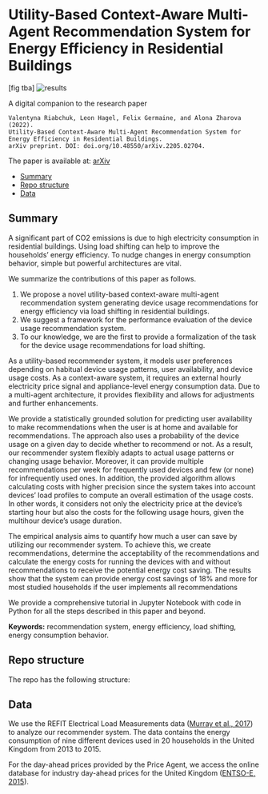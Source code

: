 # Utility-Based Context-Aware Multi-Agent Recommendation System for Energy Efficiency in Residential Buildings

[fig tba]
![results](/figures/agents.jpg)

A digital companion to the research paper 

```
Valentyna Riabchuk, Leon Hagel, Felix Germaine, and Alona Zharova (2022). 
Utility-Based Context-Aware Multi-Agent Recommendation System for Energy Efficiency in Residential Buildings. 
arXiv preprint. DOI: doi.org/10.48550/arXiv.2205.02704.
```
The paper is available at: [arXiv](https://doi.org/10.48550/arXiv.2205.02704)

- [Summary](#summary)
- [Repo structure](#repo-structure)
- [Data](#data)

## Summary 

A significant part of CO2 emissions is due to high electricity consumption in residential buildings. Using load shifting can help to improve the households’ energy efficiency. To nudge changes in energy consumption behavior, simple but powerful architectures are vital. 

We summarize the contributions of this paper as follows. 
1. We propose a novel utility-based context-aware multi-agent recommendation system generating device usage recommendations for energy efficiency via load shifting in residential buildings. 
2. We suggest a framework for the performance evaluation of the device usage recommendation system. 
3. To our knowledge, we are the first to provide a formalization of the task for the device usage recommendations for load shifting.

As a utility-based recommender system, it models user preferences depending on habitual device usage patterns, user availability, and device usage costs. As a context-aware system, it requires an external hourly electricity price signal and appliance-level energy consumption data. Due to a multi-agent architecture, it provides flexibility and allows for adjustments and further enhancements. 

We provide a statistically grounded solution for predicting user availability to make recommendations when the user is at home and available for recommendations. The approach also uses a probability of the device usage on a given day to decide whether to recommend or not. As a result, our recommender system flexibly adapts to actual usage patterns or changing usage behavior. Moreover, it can provide multiple recommendations per week for frequently used devices and few (or none) for infrequently used ones. In addition, the provided algorithm allows calculating costs with higher precision since the system takes into account devices’ load profiles to compute an overall estimation of the usage costs. In other words, it considers not only the electricity price at the device’s starting hour but also the costs for the following usage hours, given the multihour device’s usage duration.

The empirical analysis aims to quantify how much a user can save by utilizing our recommender system. To achieve this, we create recommendations, determine the acceptability of the recommendations and calculate the energy costs for running the devices with and without recommendations to receive the potential energy cost saving. The results show that the system can provide energy cost savings of 18% and more for most studied households if the user implements all recommendations

We provide a comprehensive tutorial in Jupyter Notebook with code in Python for all the steps described in this paper and beyond.

**Keywords:** recommendation system, energy efficiency, load shifting, energy consumption behavior.

## Repo structure

The repo has the following structure:

## Data

We use the REFIT Electrical Load Measurements data ([Murray et al., 2017](https://www.nature.com/articles/sdata2016122)) to analyze our recommender system. The data contains the energy consumption of nine different devices used in 20 households in the United Kingdom from 2013 to 2015. 

For the day-ahead prices provided by the Price Agent, we access the online database for industry day-ahead prices for the United Kingdom ([ENTSO-E, 2015](https://transparency.entsoe.eu/transmission-domain/r2/dayAheadPrices/show)). 
